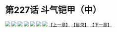# 第227话 斗气铠甲（中）
![](https://mhpic.xiaomingtaiji.net/comic/D/斗破苍穹拆分版/227话/1.jpg-zymk.middle.webp)
![](https://mhpic.xiaomingtaiji.net/comic/D/斗破苍穹拆分版/227话/2.jpg-zymk.middle.webp)
![](https://mhpic.xiaomingtaiji.net/comic/D/斗破苍穹拆分版/227话/3.jpg-zymk.middle.webp)
![](https://mhpic.xiaomingtaiji.net/comic/D/斗破苍穹拆分版/227话/4.jpg-zymk.middle.webp)
![](https://mhpic.xiaomingtaiji.net/comic/D/斗破苍穹拆分版/227话/5.jpg-zymk.middle.webp)
![](https://mhpic.xiaomingtaiji.net/comic/D/斗破苍穹拆分版/227话/6.jpg-zymk.middle.webp)
![](https://mhpic.xiaomingtaiji.net/comic/D/斗破苍穹拆分版/227话/7.jpg-zymk.middle.webp)
[【上一章】](./226.md)
[【目录】](./README.md)
[【下一章】](./228.md)
